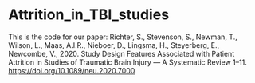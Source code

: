 # Attrition_in_TBI_studies
This is the code for our paper: Richter, S., Stevenson, S., Newman, T., Wilson, L., Maas, A.I.R., Nieboer, D., Lingsma, H., Steyerberg, E., Newcombe, V., 2020. Study Design Features Associated with Patient Attrition in Studies of Traumatic Brain Injury — A Systematic Review 1–11. https://doi.org/10.1089/neu.2020.7000
